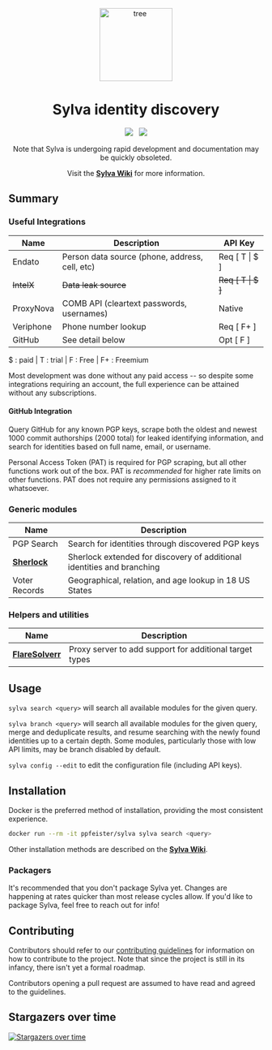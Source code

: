 <p align="center">
<img width="144" height="144" src="https://img.icons8.com/pulsar-gradient/144/tree.png" alt="tree"/>
</p>

<h1 align="center">Sylva identity discovery</h1>

<p align="center">
<a href="https://codeclimate.com/github/ppfeister/sylva/maintainability"><img src="https://api.codeclimate.com/v1/badges/4884eb85ac21a8426edc/maintainability" /></a> &nbsp;
<a href="https://codeclimate.com/github/ppfeister/sylva/test_coverage"><img src="https://api.codeclimate.com/v1/badges/4884eb85ac21a8426edc/test_coverage" /></a>
</p>

<p align="center">
Note that Sylva is undergoing rapid development and documentation may be quickly obsoleted.
</p>
<p align="center">
Visit the <strong><a href="https://sylva.pfeister.dev">Sylva Wiki</a></strong> for more information.
</p>

## Summary

### Useful Integrations

| Name | Description | API Key |
| --- | --- | --- |
| Endato | Person data source (phone, address, cell, etc) | Req [ T \| $ ] |
| ~~IntelX~~ | ~~Data leak source~~ | ~~Req [ T \| $ ]~~ |
| ProxyNova | COMB API (cleartext passwords, usernames) | Native |
| Veriphone | Phone number lookup | Req [ F+ ] |
| GitHub | See detail below | Opt [ F ] |

$ : paid | T : trial | F : Free | F+ : Freemium

Most development was done without any paid access -- so despite some integrations requiring an account, the full experience can be attained without any subscriptions.

#### GitHub Integration

Query GitHub for any known PGP keys, scrape both the oldest and newest 1000 commit authorships (2000 total) for leaked identifying information, and search for identities based on full name, email, or username.

Personal Access Token (PAT) is required for PGP scraping, but all other functions work out of the box. PAT is _recommended_ for higher rate limits on other functions. PAT does not require any permissions assigned to it whatsoever.

### Generic modules

| Name | Description |
| --- | --- |
| PGP Search | Search for identities through discovered PGP keys |
| [__Sherlock__][sherlock] | Sherlock extended for discovery of additional identities and branching
| Voter Records | Geographical, relation, and age lookup in 18 US States |


### Helpers and utilities

| Name | Description |
| --- | --- |
| [__FlareSolverr__][flaresolverr] | Proxy server to add support for additional target types |


## Usage

`sylva search <query>` will search all available modules for the given query.

`sylva branch <query>` will search all available modules for the given query, merge and deduplicate results, and resume searching with the newly found identities up to a certain depth. Some modules, particularly those with low API limits, may be branch disabled by default.

`sylva config --edit` to edit the configuration file (including API keys).

## Installation

Docker is the preferred method of installation, providing the most consistent experience.

```bash
docker run --rm -it ppfeister/sylva sylva search <query>
```

Other installation methods are described on the [__Sylva Wiki__][wiki-install].

### Packagers

It's recommended that you don't package Sylva yet. Changes are happening at rates quicker than most release cycles allow. If you'd like to package Sylva, feel free to reach out for info!

## Contributing

Contributors should refer to our [contributing guidelines][wiki-contributing] for information on how to contribute to the project. Note that since the project is still in its infancy, there isn't yet a formal roadmap.

Contributors opening a pull request are assumed to have read and agreed to the guidelines.


## Stargazers over time
[![Stargazers over time](https://starchart.cc/ppfeister/sylva.svg?variant=adaptive)](https://starchart.cc/ppfeister/sylva)


[wiki-install]: https://sylva.pfeister.dev/install/
[wiki-contributing]: https://sylva.pfeister.dev/contributing/introduction/

[sherlock]: https://github.com/sherlock-project/sherlock
[flaresolverr]: https://github.com/flaresolverr/flaresolverr

[xorg-x11-server-Xvfb]: https://packages.fedoraproject.org/pkgs/xorg-x11-server/xorg-x11-server-Xvfb/
